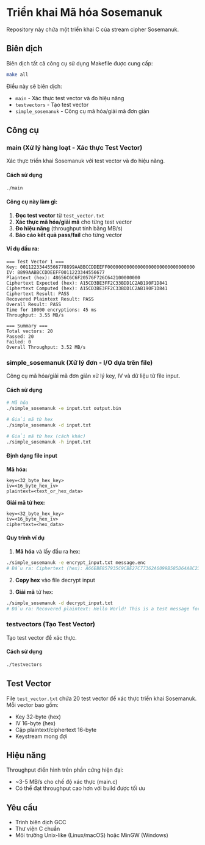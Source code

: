 # Triển khai Mã hóa Sosemanuk

Repository này chứa một triển khai C của stream cipher Sosemanuk.

## Biên dịch

Biên dịch tất cả công cụ sử dụng Makefile được cung cấp:

```bash
make all
```

Điều này sẽ biên dịch:
- `main` - Xác thực test vector và đo hiệu năng
- `testvectors` - Tạo test vector
- `simple_sosemanuk` - Công cụ mã hóa/giải mã đơn giản

## Công cụ

### main (Xử lý hàng loạt - Xác thực Test Vector)

Xác thực triển khai Sosemanuk với test vector và đo hiệu năng.

#### Cách sử dụng
```bash
./main
```

#### Công cụ này làm gì:
1. **Đọc test vector** từ `test_vector.txt`
2. **Xác thực mã hóa/giải mã** cho từng test vector
3. **Đo hiệu năng** (throughput tính bằng MB/s)
4. **Báo cáo kết quả pass/fail** cho từng vector

#### Ví dụ đầu ra:
```
=== Test Vector 1 ===
Key: 00112233445566778899AABBCCDDEEFF00000000000000000000000000000000
IV: 8899AABBCCDDEEFF0011223344556677
Plaintext (hex): 48656C6C6F20576F726C642100000000
Ciphertext Expected (hex): A15CD3BE3FF2C33BDD1C2AB190F1D841
Ciphertext Computed (hex): A15CD3BE3FF2C33BDD1C2AB190F1D841
Ciphertext Result: PASS
Recovered Plaintext Result: PASS
Overall Result: PASS
Time for 10000 encryptions: 45 ms
Throughput: 3.55 MB/s

=== Summary ===
Total vectors: 20
Passed: 20
Failed: 0
Overall Throughput: 3.52 MB/s
```

### simple_sosemanuk (Xử lý đơn - I/O dựa trên file)

Công cụ mã hóa/giải mã đơn giản xử lý key, IV và dữ liệu từ file input.

#### Cách sử dụng

```bash
# Mã hóa
./simple_sosemanuk -e input.txt output.bin

# Giải mã từ hex
./simple_sosemanuk -d input.txt

# Giải mã từ hex (cách khác)
./simple_sosemanuk -h input.txt
```

#### Định dạng file input

**Mã hóa:**
```
key=<32_byte_hex_key>
iv=<16_byte_hex_iv>
plaintext=<text_or_hex_data>
```

**Giải mã từ hex:**
```
key=<32_byte_hex_key>
iv=<16_byte_hex_iv>
ciphertext=<hex_data>
```

#### Quy trình ví dụ

1. **Mã hóa** và lấy đầu ra hex:
```bash
./simple_sosemanuk -e encrypt_input.txt message.enc
# Đầu ra: Ciphertext (hex): A66EBE857935C9CBE27C77362A6099B585D64A8C231FC4D800EF733F44F78A1BF5002B6EE80AF7723E413AA7937DAAA59592748FB2BE0463CC3B7944E3
```

2. **Copy hex** vào file decrypt input

3. **Giải mã** từ hex:
```bash
./simple_sosemanuk -d decrypt_input.txt
# Đầu ra: Recovered plaintext: Hello World! This is a test message for Sosemanuk encryption.
```

### testvectors (Tạo Test Vector)

Tạo test vector để xác thực.

#### Cách sử dụng
```bash
./testvectors
```

## Test Vector

File `test_vector.txt` chứa 20 test vector để xác thực triển khai Sosemanuk. Mỗi vector bao gồm:
- Key 32-byte (hex)
- IV 16-byte (hex)
- Cặp plaintext/ciphertext 16-byte
- Keystream mong đợi

## Hiệu năng

Throughput điển hình trên phần cứng hiện đại:
- ~3-5 MB/s cho chế độ xác thực (main.c)
- Có thể đạt throughput cao hơn với build được tối ưu

## Yêu cầu

- Trình biên dịch GCC
- Thư viện C chuẩn
- Môi trường Unix-like (Linux/macOS) hoặc MinGW (Windows)
